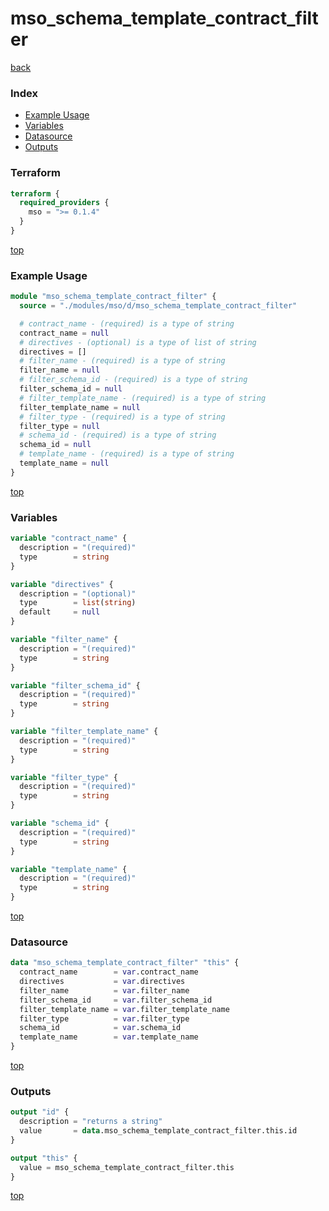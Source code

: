# mso_schema_template_contract_filter

[back](../mso.md)

### Index

- [Example Usage](#example-usage)
- [Variables](#variables)
- [Datasource](#datasource)
- [Outputs](#outputs)

### Terraform

```terraform
terraform {
  required_providers {
    mso = ">= 0.1.4"
  }
}
```

[top](#index)

### Example Usage

```terraform
module "mso_schema_template_contract_filter" {
  source = "./modules/mso/d/mso_schema_template_contract_filter"

  # contract_name - (required) is a type of string
  contract_name = null
  # directives - (optional) is a type of list of string
  directives = []
  # filter_name - (required) is a type of string
  filter_name = null
  # filter_schema_id - (required) is a type of string
  filter_schema_id = null
  # filter_template_name - (required) is a type of string
  filter_template_name = null
  # filter_type - (required) is a type of string
  filter_type = null
  # schema_id - (required) is a type of string
  schema_id = null
  # template_name - (required) is a type of string
  template_name = null
}
```

[top](#index)

### Variables

```terraform
variable "contract_name" {
  description = "(required)"
  type        = string
}

variable "directives" {
  description = "(optional)"
  type        = list(string)
  default     = null
}

variable "filter_name" {
  description = "(required)"
  type        = string
}

variable "filter_schema_id" {
  description = "(required)"
  type        = string
}

variable "filter_template_name" {
  description = "(required)"
  type        = string
}

variable "filter_type" {
  description = "(required)"
  type        = string
}

variable "schema_id" {
  description = "(required)"
  type        = string
}

variable "template_name" {
  description = "(required)"
  type        = string
}
```

[top](#index)

### Datasource

```terraform
data "mso_schema_template_contract_filter" "this" {
  contract_name        = var.contract_name
  directives           = var.directives
  filter_name          = var.filter_name
  filter_schema_id     = var.filter_schema_id
  filter_template_name = var.filter_template_name
  filter_type          = var.filter_type
  schema_id            = var.schema_id
  template_name        = var.template_name
}
```

[top](#index)

### Outputs

```terraform
output "id" {
  description = "returns a string"
  value       = data.mso_schema_template_contract_filter.this.id
}

output "this" {
  value = mso_schema_template_contract_filter.this
}
```

[top](#index)